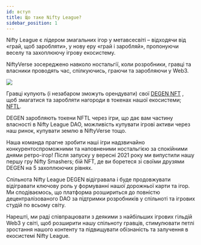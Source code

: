 ```yaml
---
id: вступ
title: Що таке Nifty League?
sidebar_position: 1
---
```


Nifty League є лідером змагальних ігор у метавсесвіті – відходячи від «грай, щоб заробляти», у нову еру «грай і заробляй», пропонуючи веселу та захоплюючу ігрову екосистему.

NiftyVerse зосереджено навколо ностальгії, коли розробники, гравці та власники проводять час, спілкуючись, граючи та заробляючи у Web3.

![](/img/story.gif)

Гравці купують (і незабаром зможуть орендувати) свої [DEGEN NFT](https://opensea.io/collection/niftydegen) , щоб змагатися та заробляти нагороди в токенах нашої екосистеми; [NFTL](https://www.coingecko.com/en/coins/nifty-league).

DEGEN заробляють токени NFTL через ігри, що дає вам частину власності в Nifty League DAO, можливість купувати ігрові активи через наш ринок, купувати землю в NiftyVerse тощо.

Наша команда прагне зробити наші ігри надзвичайно конкурентоспроможними та наповненими ностальгією за спокійними днями ретро-ігор! Після запуску у вересні 2021 року ми випустили нашу першу гру Nifty Smashers; бій NFT, де ви боретеся зі своїми друзями DEGEN на 5 захоплюючих рівнях.

Спільнота Nifty League DEGEN відігравала і буде продовжувати відігравати ключову роль у формуванні нашої дорожньої карти та ігор. Ми сподіваємось, що платформа розшириться до повністю децентралізованого DAO за підтримки розробників у спільноті та ігрових студій по всьому світу.

Нарешті, ми раді співпрацювати з деякими з найбільших ігрових гільдій Web3 у світі, щоб розширити нашу спільноту гравців, стимулювати петлі зростання нашого контенту та підвищувати обізнаність та залучення в екосистемі Nifty League.
